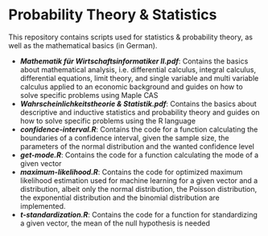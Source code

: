 <h1>Probability Theory & Statistics</h1>
This repository contains scripts used for statistics & probability theory, as well as the mathematical basics (in German).<br/>
<ul>
  <li><i><strong>Mathematik für Wirtschaftsinformatiker II.pdf</strong></i>: Contains the basics about mathematical analysis, i.e. differential calculus, integral calculus, differential equations, limit theory, and single variable and multi variable calculus applied to an economic background and guides on how to solve specific problems using Maple CAS</li>
<li><i><strong>Wahrscheinlichkeitstheorie & Statistik.pdf</strong></i>: Contains the basics about descriptive and inductive statistics and probability theory and guides on how to solve specific problems using the R language</li>
<li><i><strong>confidence-interval.R</strong></i>: Contains the code for a function calculating the boundaries of a confidence interval, given the sample size, the parameters of the normal distribution and the wanted confidence level</li>
<li><i><strong>get-mode.R</strong></i>: Contains the code for a function calculating the mode of a given vector</li>
<li><i><strong>maximum-likelihood.R</strong></i>: Contains the code for optimized maximum likelihood estimation used for machine learning for a given vector and a distribution, albeit only the normal distribution, the Poisson distribution, the exponential distribution and the binomial distribution are implemented.</li>
<li><i><strong>t-standardization.R</strong></i>: Contains the code for a function for standardizing a given vector, the mean of the null hypothesis is needed</li>
</ul>
